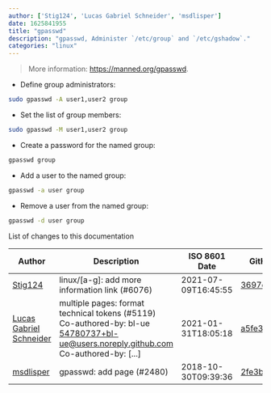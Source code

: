 ```yaml
---
author: ['Stig124', 'Lucas Gabriel Schneider', 'msdlisper']
date: 1625841955
title: "gpasswd"
description: "gpasswd, Administer `/etc/group` and `/etc/gshadow`."
categories: "linux"
---
```

> More information: <https://manned.org/gpasswd>.

- Define group administrators:

```bash
sudo gpasswd -A user1,user2 group
```

- Set the list of group members:

```bash
sudo gpasswd -M user1,user2 group
```

- Create a password for the named group:

```bash
gpasswd group
```

- Add a user to the named group:

```bash
gpasswd -a user group
```

- Remove a user from the named group:

```bash
gpasswd -d user group
```
List of changes to this documentation


Author | Description | ISO 8601 Date | GitHub link
------|-----|-----|-----
[Stig124](mailto:stigpro@outlook.fr) | linux/[a-g]: add more information link (#6076) | 2021-07-09T16:45:55 | [3697c62b5e5c](https://github.com/tldr-pages/tldr/commit/3697c62b5e5cd9bae7a99c591cb81d1ddcfbf792)
[Lucas Gabriel Schneider](mailto:casdpa@gmail.com) | multiple pages: format technical tokens (#5119) Co-authored-by: bl-ue <54780737+bl-ue@users.noreply.github.com> Co-authored-by: [...] | 2021-01-31T18:05:18 | [a5fe31bc47ae](https://github.com/tldr-pages/tldr/commit/a5fe31bc47aece3efa5e66b52b3cf384f27d5d72)
[msdlisper](mailto:whatabigbirl@gmail.com) | gpasswd: add page (#2480) | 2018-10-30T09:39:36 | [2fe3be3c92a5](https://github.com/tldr-pages/tldr/commit/2fe3be3c92a5a2fe248b4dec4cbcf07ceff9eb13)


